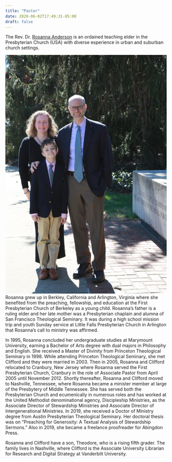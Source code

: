 ```yaml
---
title: "Pastor"
date: 2020-06-02T17:49:31-05:00
draft: false
---
```

The Rev. Dr. [Rosanna Anderson](http://www.pastorrosanna.net/) is an ordained teaching elder in the Presbyterian Church (USA) with diverse experience in urban and suburban church settings.

![Alt Text](/img/andersons.jpeg)Rosanna grew up in Berkley, California and Arlington, Virginia where she benefited from the preaching, fellowship, and education at the First Presbyterian Church of Berkeley as a young child. Rosanna’s father is a ruling elder and her late mother was a Presbyterian chaplain and alumna of San Francisco Theological Seminary. It was during a high school mission trip and youth Sunday service at Little Falls Presbyterian Church in Arlington that Rosanna’s call to ministry was affirmed. 

In 1995, Rosanna concluded her undergraduate studies at Marymount University, earning a Bachelor of Arts degree with dual majors in Philosophy and English. She received a Master of Divinity from Princeton Theological Seminary in 1998. While attending Princeton Theological Seminary, she met Clifford and they were married in 2003. Then in 2005, Rosanna and Clifford relocated to Cranbury, New Jersey where Rosanna served the First Presbyterian Church, Cranbury in the role of Associate Pastor from April 2005 until November 2012. Shortly thereafter, Rosanna and Clifford moved to Nashville, Tennessee, where Rosanna became a minister member at large of the Presbytery of Middle Tennessee. She has served both the Presbyterian Church and ecumenically in numerous roles and has worked at the United Methodist denominational agency, Discipleship Ministries, as the Associate Director of Stewardship Ministries and Associate Director of Intergenerational Ministries. In 2019, she received a Doctor of Ministry degree from Austin Presbyterian Theological Seminary. Her doctoral thesis was on “Preaching for Generosity: A Textual Analysis of Stewardship Sermons.” Also in 2019, she became a freelance proofreader for Abingdon Press.

Rosanna and Clifford have a son, Theodore, who is a rising fifth grader. The family lives in Nashville, where Clifford is the Associate University Librarian for Research and Digital Strategy at Vanderbilt University.

